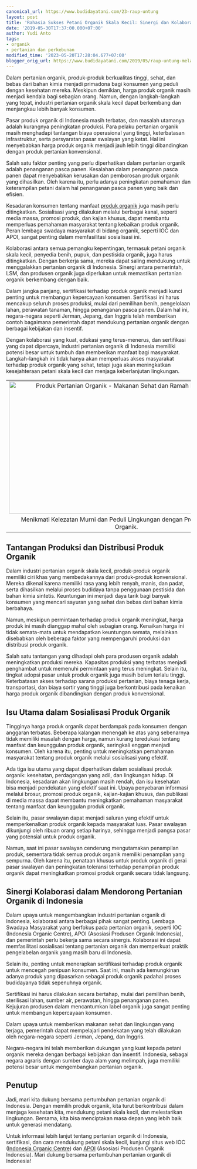 ```yaml
---
canonical_url: https://www.budidayatani.com/23-raup-untung
layout: post
title: 'Rahasia Sukses Petani Organik Skala Kecil: Sinergi dan Kolaborasi!'
date: '2019-05-30T17:37:00.000+07:00'
author: Yudi Anto
tags:
- organik
- pertanian dan perkebunan
modified_time: '2023-05-20T17:28:04.677+07:00'
blogger_orig_url: https://www.budidayatani.com/2019/05/raup-untung-melalui-produk-pertanian.html
---
```


<p>Dalam pertanian organik, produk-produk berkualitas tinggi, sehat, dan bebas dari bahan kimia menjadi primadona bagi konsumen yang peduli dengan kesehatan mereka. Meskipun demikian, harga produk organik masih menjadi kendala bagi sebagian orang. Namun, dengan langkah-langkah yang tepat, industri pertanian organik skala kecil dapat berkembang dan menjangkau lebih banyak konsumen.</p><p>Pasar produk organik di Indonesia masih terbatas, dan masalah utamanya adalah kurangnya peningkatan produksi. Para pelaku pertanian organik masih menghadapi tantangan biaya operasional yang tinggi, keterbatasan infrastruktur, serta persyaratan pasar swalayan yang ketat. Hal ini menyebabkan harga produk organik menjadi jauh lebih tinggi dibandingkan dengan produk pertanian konvensional.</p><p>Salah satu faktor penting yang perlu diperhatikan dalam pertanian organik adalah penanganan pasca panen. Kesalahan dalam penanganan pasca panen dapat menyebabkan kerusakan dan pemborosan produk organik yang dihasilkan. Oleh karena itu, perlu adanya peningkatan pemahaman dan keterampilan petani dalam hal penanganan pasca panen yang baik dan efisien.</p><p>Kesadaran konsumen tentang manfaat <a href="https://www.budidayatani.com/search/label/organik">produk organik</a> juga masih perlu ditingkatkan. Sosialisasi yang dilakukan melalui berbagai kanal, seperti media massa, promosi produk, dan kajian khusus, dapat membantu memperluas pemahaman masyarakat tentang kebaikan produk organik. Peran lembaga swadaya masyarakat di bidang organik, seperti IOC dan APOI, sangat penting dalam memfasilitasi sosialisasi ini.</p><p>Kolaborasi antara semua pemangku kepentingan, termasuk petani organik skala kecil, penyedia benih, pupuk, dan pestisida organik, juga harus ditingkatkan. Dengan berkerja sama, mereka dapat saling mendukung untuk menggalakkan pertanian organik di Indonesia. Sinergi antara pemerintah, LSM, dan produsen organik juga diperlukan untuk memastikan pertanian organik berkembang dengan baik.</p><p>Dalam jangka panjang, sertifikasi terhadap produk organik menjadi kunci penting untuk membangun kepercayaan konsumen. Sertifikasi ini harus mencakup seluruh proses produksi, mulai dari pemilihan benih, pengelolaan lahan, perawatan tanaman, hingga penanganan pasca panen. Dalam hal ini, negara-negara seperti Jerman, Jepang, dan Inggris telah memberikan contoh bagaimana pemerintah dapat mendukung pertanian organik dengan berbagai kebijakan dan insentif.</p><p>Dengan kolaborasi yang kuat, edukasi yang terus-menerus, dan sertifikasi yang dapat dipercaya, industri pertanian organik di Indonesia memiliki potensi besar untuk tumbuh dan memberikan manfaat bagi masyarakat. Langkah-langkah ini tidak hanya akan memperluas akses masyarakat terhadap produk organik yang sehat, tetapi juga akan meningkatkan kesejahteraan petani skala kecil dan menjaga keberlanjutan lingkungan.</p><table align="center" cellpadding="0" cellspacing="0" class="tr-caption-container" style="margin-left: auto; margin-right: auto;"><tbody><tr><td style="text-align: center;"><a href="https://blogger.googleusercontent.com/img/b/R29vZ2xl/AVvXsEiFgyYvQIRtJWeqcNil_FHNwB004w4hahBKzZ7SduTf907n5l3o4O0ejRZueJvYuIx7tRE7wOLey6ybb418BA_6-UFn9vrucsy28PVHDrktbvqFVPmkhE-koD_b1mwEWTSylgbfAj48xYKnLuOs6xvSTmHI0iEnXCDTntBYkrUjgcj80yK2EdgXAvuiEw/s642/produk%20organik.jpg" imageanchor="1" style="margin-left: auto; margin-right: auto;"><img alt="Produk Pertanian Organik - Makanan Sehat dan Ramah Lingkungan" border="0" data-original-height="361" data-original-width="642" height="360" src="https://blogger.googleusercontent.com/img/b/R29vZ2xl/AVvXsEiFgyYvQIRtJWeqcNil_FHNwB004w4hahBKzZ7SduTf907n5l3o4O0ejRZueJvYuIx7tRE7wOLey6ybb418BA_6-UFn9vrucsy28PVHDrktbvqFVPmkhE-koD_b1mwEWTSylgbfAj48xYKnLuOs6xvSTmHI0iEnXCDTntBYkrUjgcj80yK2EdgXAvuiEw/w640-h360/produk%20organik.jpg" title="Temukan Keajaiban Produk Pertanian Organik: Kelezatan Alami dan Kebaikan untuk Bumi" width="640" /></a></td></tr><tr><td class="tr-caption" style="text-align: center;">Menikmati Kelezatan Murni dan Peduli Lingkungan dengan Produk Pertanian Organik.</td></tr></tbody></table><h2>Tantangan Produksi dan Distribusi Produk Organik</h2><p>Dalam industri pertanian organik skala kecil, produk-produk organik memiliki ciri khas yang membedakannya dari produk-produk konvensional. Mereka dikenal karena memiliki rasa yang lebih renyah, manis, dan padat, serta dihasilkan melalui proses budidaya tanpa penggunaan pestisida dan bahan kimia sintetis. Keuntungan ini menjadi daya tarik bagi banyak konsumen yang mencari sayuran yang sehat dan bebas dari bahan kimia berbahaya.</p><p>Namun, meskipun permintaan terhadap produk organik meningkat, harga produk ini masih dianggap mahal oleh sebagian orang. Kenaikan harga ini tidak semata-mata untuk mendapatkan keuntungan semata, melainkan disebabkan oleh beberapa faktor yang mempengaruhi produksi dan distribusi produk organik.</p><p>Salah satu tantangan yang dihadapi oleh para produsen organik adalah meningkatkan produksi mereka. Kapasitas produksi yang terbatas menjadi penghambat untuk memenuhi permintaan yang terus meningkat. Selain itu, tingkat adopsi pasar untuk produk organik juga masih belum terlalu tinggi. Keterbatasan akses terhadap sarana produksi pertanian, biaya tenaga kerja, transportasi, dan biaya sortir yang tinggi juga berkontribusi pada kenaikan harga produk organik dibandingkan dengan produk konvensional.</p><h2>Isu Utama dalam Sosialisasi Produk Organik</h2><p>Tingginya harga produk organik dapat berdampak pada konsumen dengan anggaran terbatas. Beberapa kalangan menengah ke atas yang sebenarnya tidak memiliki masalah dengan harga, namun kurang teredukasi tentang manfaat dan keunggulan produk organik, seringkali enggan menjadi konsumen. Oleh karena itu, penting untuk meningkatkan pemahaman masyarakat tentang produk organik melalui sosialisasi yang efektif.</p><p>Ada tiga isu utama yang dapat diperhatikan dalam sosialisasi produk organik: kesehatan, perdagangan yang adil, dan lingkungan hidup. Di Indonesia, kesadaran akan lingkungan masih rendah, dan isu kesehatan bisa menjadi pendekatan yang efektif saat ini. Upaya penyebaran informasi melalui brosur, promosi produk organik, kajian-kajian khusus, dan publikasi di media massa dapat membantu meningkatkan pemahaman masyarakat tentang manfaat dan keunggulan produk organik.</p><p>Selain itu, pasar swalayan dapat menjadi saluran yang efektif untuk memperkenalkan produk organik kepada masyarakat luas. Pasar swalayan dikunjungi oleh ribuan orang setiap harinya, sehingga menjadi pangsa pasar yang potensial untuk produk organik.</p><p>Namun, saat ini pasar swalayan cenderung mengutamakan penampilan produk, sementara tidak semua produk organik memiliki penampilan yang sempurna. Oleh karena itu, penataan khusus untuk produk organik di gerai pasar swalayan dan peningkatan toleransi terhadap penampilan produk organik dapat meningkatkan promosi produk organik secara tidak langsung.</p><h2>Sinergi Kolaborasi dalam Mendorong Pertanian Organik di Indonesia</h2><p>Dalam upaya untuk mengembangkan industri pertanian organik di Indonesia, kolaborasi antara berbagai pihak sangat penting. Lembaga Swadaya Masyarakat yang berfokus pada pertanian organik, seperti IOC (Indonesia Organic Centre), APOI (Asosiasi Produsen Organik Indonesia), dan pemerintah perlu bekerja sama secara sinergis. Kolaborasi ini dapat memfasilitasi sosialisasi tentang pertanian organik dan memperkuat praktik pengelabelan organik yang masih baru di Indonesia.</p><p>Selain itu, penting untuk menerapkan sertifikasi terhadap produk organik untuk mencegah penipuan konsumen. Saat ini, masih ada kemungkinan adanya produk yang dipasarkan sebagai produk organik padahal proses budidayanya tidak sepenuhnya organik.</p><p>Sertifikasi ini harus dilakukan secara bertahap, mulai dari pemilihan benih, sterilisasi lahan, sumber air, perawatan, hingga penanganan panen. Kejujuran produsen dalam mencantumkan label organik juga sangat penting untuk membangun kepercayaan konsumen.</p><p>Dalam upaya untuk memberikan makanan sehat dan lingkungan yang terjaga, pemerintah dapat mempelajari pendekatan yang telah dilakukan oleh negara-negara seperti Jerman, Jepang, dan Inggris.</p><p>Negara-negara ini telah memberikan dukungan yang kuat kepada petani organik mereka dengan berbagai kebijakan dan insentif. Indonesia, sebagai negara agraris dengan sumber daya alam yang melimpah, juga memiliki potensi besar untuk mengembangkan pertanian organik.</p><h2>Penutup</h2><p>Jadi, mari kita dukung bersama pertumbuhan pertanian organik di Indonesia. Dengan memilih produk organik, kita turut berkontribusi dalam menjaga kesehatan kita, mendukung petani skala kecil, dan melestarikan lingkungan. Bersama, kita bisa menciptakan masa depan yang lebih baik untuk generasi mendatang.</p><p>Untuk informasi lebih lanjut tentang pertanian organik di Indonesia, sertifikasi, dan cara mendukung petani skala kecil, kunjungi situs web IOC (<a href="https://organiccenter.id/" rel="nofollow">Indonesia Organic Centre</a>) dan <a href="http://aoi.ngo/" rel="nofollow">APOI</a> (Asosiasi Produsen Organik Indonesia). Mari dukung bersama pertumbuhan pertanian organik di Indonesia!</p>